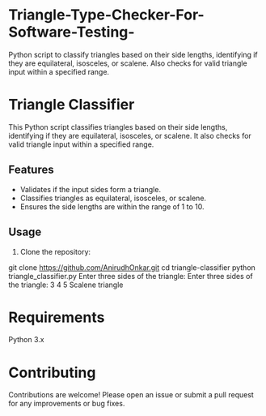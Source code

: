 # Triangle-Type-Checker-For-Software-Testing-
Python script to classify triangles based on their side lengths, identifying if they are equilateral, isosceles, or scalene. Also checks for valid triangle input within a specified range.

# Triangle Classifier

This Python script classifies triangles based on their side lengths, identifying if they are equilateral, isosceles, or scalene. It also checks for valid triangle input within a specified range.

## Features

- Validates if the input sides form a triangle.
- Classifies triangles as equilateral, isosceles, or scalene.
- Ensures the side lengths are within the range of 1 to 10.

## Usage

1. Clone the repository:


git clone https://github.com/AnirudhOnkar.git
cd triangle-classifier
python triangle_classifier.py
Enter three sides of the triangle:
Enter three sides of the triangle: 3 4 5
Scalene triangle


# Requirements
Python 3.x

# Contributing
Contributions are welcome! Please open an issue or submit a pull request for any improvements or bug fixes.

